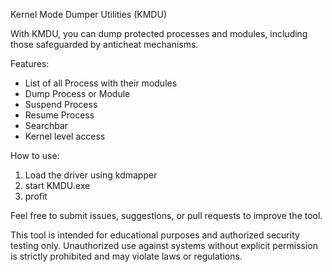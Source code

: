 Kernel Mode Dumper Utilities (KMDU)

With KMDU, you can dump protected processes and modules, including those safeguarded by anticheat mechanisms.

Features:
- List of all Process with their modules
- Dump Process or Module
- Suspend Process
- Resume Process
- Searchbar
- Kernel level access

How to use:
1. Load the driver using kdmapper
2. start KMDU.exe
3. profit

Feel free to submit issues, suggestions, or pull requests to improve the tool.

This tool is intended for educational purposes and authorized security testing only. Unauthorized use against systems without explicit permission is strictly prohibited and may violate laws or regulations.
